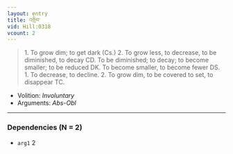 ```yaml
---
layout: entry
title: འགྲིབ་
vid: Hill:0318
vcount: 2
---
```

> 1\. To grow dim; to get dark (Cs\.) 2\. To grow less, to decrease, to be diminished, to decay CD\. To be diminished; to decay; to become smaller; to be reduced DK\. To become smaller, to become fewer DS\. 1\. To decrease, to decline\. 2\. To grow dim, to be covered to set, to disappear TC\.

* Volition: _Involuntary_
* Arguments: _Abs-Obl_

---

### Dependencies (N = 2)
* `arg1` 2
